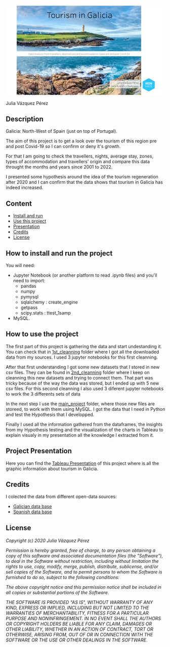 <img src="readme/img_1.jpg"/>

Julia Vázquez Pérez

## Description
Galicia: North-West of Spain (just on top of Portugal).

The aim of this project is to get a look over the tourism of this region pre and post Covid-19 so I can confirm or deny it's growth.

For that I am going to check the travellers, nights, average stay, zones, types of accommodation and travellers' origin and compare this data throught the months and years since 2001 to 2022.

I presented some hypothesis around the idea of the tourism regeneration after 2020 and I can confirm that the data shows that tourism in Galicia has indeed increased.


## Content

* [Install and run](#install)
* [Use this project](#use)
* [Presentation](#presentation)
* [Credits](#credits)
* [License](#license)

<h2><a id='install'>How to install and run the project</a></h2>
You will need:

* Jupyter Notebook (or another platform to read .ipynb files) and you'll need to import:
    * pandas
    * numpy
    * pymysql
    * sqlalchemy : create_engine
    * getpass
    * scipy.stats : ttest_1samp
* MySQL.


<h2><a id='use'>How to use the project</a></h2>
<p>The first part of this project is gathering the data and start undestanding it. You can check that in <a href='https://github.com/JuliaVazquez/Project-Mid-Bootcamp/tree/main/1st_cleanning'>1st_cleanning</a> folder where I got all the downloaded data from my sources. I used 3 jupyter notebooks for this first cleanning.</p>
<p>After that first understanding I got some new datasets that I stored in new csv files. They can be found in <a href='https://github.com/JuliaVazquez/Project-Mid-Bootcamp/tree/main/2nd_cleanning'>2nd_cleanning</a> folder where I keep on cleanning this new datasets and trying to connect them. That part was tricky because of the way the data was stored, but I ended up with 5 new csv files. For this second cleanning I also used 3 diferent jupyter notebooks to work the 3 differents sets of data</p>
<p>In the next step I use the <a href='https://github.com/JuliaVazquez/Project-Mid-Bootcamp/tree/main/main_project'>main_project</a> folder, where those new files are storeed, to work with them using MySQL. I got the data that I need in Python and test the Hypothesis that I developped.</p>
<p>Finally I used all the information gathered from the dataframes, the insights from my Hypothesis testing and the visualization of the charts in Tableau to explain visualy in my presentation all the knowledge I extracted from it.</p>

<h2><a id='presentation'>Project Presentation</a></h2>
Here you can find the <a href='https://public.tableau.com/app/profile/julia.v.zquez/viz/Mid-BootcampProject_16654964405130/ProjectPresentation'>Tableau Presentation</a> of this project where is all the graphic information about tourism in Galicia.


<h2><a id='credits'>Credits</a></h2>
I colected the data from different open-data sources:

* <a href='https://abertos.xunta.gal/portada'>Galician data base</a>
* <a href='https://datos.gob.es/es/catalogo'>Spanish data base</a>


<h2><a id='license'>License</a></h2>
<h6>Copyright (c) 2020  Julia Vázquez Pérez

Permission is hereby granted, free of charge, to any person obtaining a copy
of this software and associated documentation files (the "Software"), to deal
in the Software without restriction, including without limitation the rights
to use, copy, modify, merge, publish, distribute, sublicense, and/or sell
copies of the Software, and to permit persons to whom the Software is
furnished to do so, subject to the following conditions:

The above copyright notice and this permission notice shall be included in all
copies or substantial portions of the Software.

THE SOFTWARE IS PROVIDED "AS IS", WITHOUT WARRANTY OF ANY KIND, EXPRESS OR
IMPLIED, INCLUDING BUT NOT LIMITED TO THE WARRANTIES OF MERCHANTABILITY,
FITNESS FOR A PARTICULAR PURPOSE AND NONINFRINGEMENT. IN NO EVENT SHALL THE
AUTHORS OR COPYRIGHT HOLDERS BE LIABLE FOR ANY CLAIM, DAMAGES OR OTHER
LIABILITY, WHETHER IN AN ACTION OF CONTRACT, TORT OR OTHERWISE, ARISING FROM,
OUT OF OR IN CONNECTION WITH THE SOFTWARE OR THE USE OR OTHER DEALINGS IN THE
SOFTWARE.
</h6>

